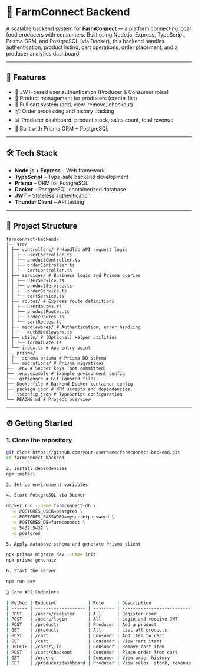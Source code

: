 # 🌾 FarmConnect Backend

A scalable backend system for **FarmConnect** — a platform connecting local food producers with consumers. Built using Node.js, Express, TypeScript, Prisma ORM, and PostgreSQL (via Docker), this backend handles authentication, product listing, cart operations, order placement, and a producer analytics dashboard.

---

## 🚀 Features

- 🔐 JWT-based user authentication (Producer & Consumer roles)
- 🍅 Product management for producers (create, list)
- 🛒 Full cart system (add, view, remove, checkout)
- 📦 Order processing and history tracking
- 📊 Producer dashboard: product stock, sales count, total revenue
- 🧠 Built with Prisma ORM + PostgreSQL

---

## 🛠️ Tech Stack

- **Node.js + Express** – Web framework
- **TypeScript** – Type-safe backend development
- **Prisma** – ORM for PostgreSQL
- **Docker** – PostgreSQL containerized database
- **JWT** – Stateless authentication
- **Thunder Client** – API testing

---

## 📁 Project Structure

```
farmconnect-backend/
├── src/
│ ├── controllers/ # Handles API request logic
│ │ ├── userController.ts
│ │ ├── productController.ts
│ │ ├── orderController.ts
│ │ └── cartController.ts
│ ├── services/ # Business logic and Prisma queries
│ │ ├── userService.ts
│ │ ├── productService.ts
│ │ ├── orderService.ts
│ │ └── cartService.ts
│ ├── routes/ # Express route definitions
│ │ ├── userRoutes.ts
│ │ ├── productRoutes.ts
│ │ ├── orderRoutes.ts
│ │ └── cartRoutes.ts
│ ├── middlewares/ # Authentication, error handling
│ │ └── authMiddleware.ts
│ ├── utils/ # (Optional) Helper utilities
│ │ └── formatDate.ts
│ └── index.ts # App entry point
├── prisma/
│ ├── schema.prisma # Prisma DB schema
│ └── migrations/ # Prisma migrations
├── .env # Secret keys (not committed)
├── .env.example # Example environment config
├── .gitignore # Git ignored files
├── Dockerfile # Backend Docker container config
├── package.json # NPM scripts and dependencies
├── tsconfig.json # TypeScript configuration
└── README.md # Project overview
```


---

## ⚙️ Getting Started

### 1. Clone the repository

```bash
git clone https://github.com/your-username/farmconnect-backend.git
cd farmconnect-backend

2. Install dependencies
npm install

3. Set up environment variables

4. Start PostgreSQL via Docker

docker run --name farmconnect-db \
  -e POSTGRES_USER=postgres \
  -e POSTGRES_PASSWORD=mysecretpassword \
  -e POSTGRES_DB=farmconnect \
  -p 5432:5432 \
  -d postgres

5. Apply database schema and generate Prisma client

npx prisma migrate dev --name init
npx prisma generate

6. Start the server

npm run dev

🔗 Core API Endpoints

| Method | Endpoint            | Role     | Description                |
| ------ | ------------------- | -------- | -------------------------- |
| POST   | /users/register     | All      | Register user              |
| POST   | /users/login        | All      | Login and receive JWT      |
| POST   | /products           | Producer | Add a product              |
| GET    | /products           | All      | List all products          |
| POST   | /cart               | Consumer | Add item to cart           |
| GET    | /cart               | Consumer | View cart items            |
| DELETE | /cart/\:id          | Consumer | Remove cart item           |
| POST   | /cart/checkout      | Consumer | Place order from cart      |
| GET    | /orders             | Consumer | View order history         |
| GET    | /producer/dashboard | Producer | View sales, stock, revenue |
